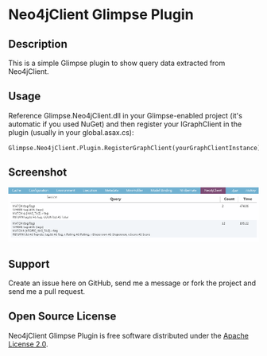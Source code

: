 Neo4jClient Glimpse Plugin
============================

Description
-----------

This is a simple Glimpse plugin to show query data extracted from Neo4jClient.

Usage
-----

Reference Glimpse.Neo4jClient.dll in your Glimpse-enabled project (it's automatic if you used NuGet) and then register your IGraphClient in the plugin (usually in your global.asax.cs):

```
Glimpse.Neo4jClient.Plugin.RegisterGraphClient(yourGraphClientInstance);
```

Screenshot
----------

![Sample screenshot](/screenshots/glimpse-neoj4-1.png "Query details")

Support
-------

Create an issue here on GitHub, send me a message or fork the project and send me a pull request.

Open Source License
-------------------

Neo4jClient Glimpse Plugin is free software distributed under the [Apache License 2.0](http://www.apache.org/licenses/LICENSE-2.0).
